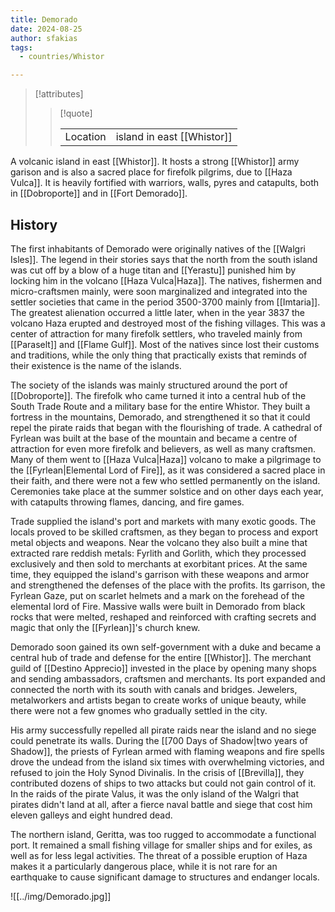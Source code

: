 ```yaml
---
title: Demorado
date: 2024-08-25
author: sfakias
tags:
  - countries/Whistor

---
```

> [!attributes]
> 
> > [!quote]
> >
> > | | |
> > | --- | --- |
> > | Location | island in east [[Whistor]] |

A volcanic island in east [[Whistor]]. It hosts a strong [[Whistor]] army garison and is also a sacred place for firefolk pilgrims, due to [[Haza Vulca]]. It is heavily fortified with warriors, walls, pyres and catapults, both in [[Dobroporte]] and in [[Fort Demorado]].

## History

The first inhabitants of Demorado were originally natives of the [[Walgri Isles]]. The legend in their stories says that the north from the south island was cut off by a blow of a huge titan and [[Yerastu]] punished him by locking him in the volcano [[Haza Vulca|Haza]]. The natives, fishermen and micro-craftsmen mainly, were soon marginalized and integrated into the settler societies that came in the period 3500-3700 mainly from [[Imtaria]]. The greatest alienation occurred a little later, when in the year 3837 the volcano Haza erupted and destroyed most of the fishing villages. This was a center of attraction for many firefolk settlers, who traveled mainly from [[Paraselt]] and [[Flame Gulf]]. Most of the natives since lost their customs and traditions, while the only thing that practically exists that reminds of their existence is the name of the islands.

The society of the islands was mainly structured around the port of [[Dobroporte]]. The firefolk who came turned it into a central hub of the South Trade Route and a military base for the entire Whistor. They built a fortress in the mountains, Demorado, and strengthened it so that it could repel the pirate raids that began with the flourishing of trade. A cathedral of Fyrlean was built at the base of the mountain and became a centre of attraction for even more firefolk and believers, as well as many craftsmen. Many of them went to [[Haza Vulca|Haza]] volcano to make a pilgrimage to the [[Fyrlean|Elemental Lord of Fire]], as it was considered a sacred place in their faith, and there were not a few who settled permanently on the island. Ceremonies take place at the summer solstice and on other days each year, with catapults throwing flames, dancing, and fire games.

Trade supplied the island's port and markets with many exotic goods. The locals proved to be skilled craftsmen, as they began to process and export metal objects and weapons. Near the volcano they also built a mine that extracted rare reddish metals: Fyrlith and Gorlith, which they processed exclusively and then sold to merchants at exorbitant prices. At the same time, they equipped the island's garrison with these weapons and armor and strengthened the defenses of the place with the profits. Its garrison, the Fyrlean Gaze, put on scarlet helmets and a mark on the forehead of the elemental lord of Fire. Massive walls were built in Demorado from black rocks that were melted, reshaped and reinforced with crafting secrets and magic that only the [[Fyrlean]]'s church knew.

Demorado soon gained its own self-government with a duke and became a central hub of trade and defense for the entire [[Whistor]]. The merchant guild of [[Destino Apprecio]] invested in the place by opening many shops and sending ambassadors, craftsmen and merchants. Its port expanded and connected the north with its south with canals and bridges. Jewelers, metalworkers and artists began to create works of unique beauty, while there were not a few gnomes who gradually settled in the city.

His army successfully repelled all pirate raids near the island and no siege could penetrate its walls. During the [[700 Days of Shadow|two years of Shadow]], the priests of Fyrlean armed with flaming weapons and fire spells drove the undead from the island six times with overwhelming victories, and refused to join the Holy Synod Divinalis. In the crisis of [[Brevilla]], they contributed dozens of ships to two attacks but could not gain control of it. In the raids of the pirate Valus, it was the only island of the Walgri that pirates didn't land at all, after a fierce naval battle and siege that cost him eleven galleys and eight hundred dead.

The northern island, Geritta, was too rugged to accommodate a functional port. It remained a small fishing village for smaller ships and for exiles, as well as for less legal activities. The threat of a possible eruption of Haza makes it a particularly dangerous place, while it is not rare for an earthquake to cause significant damage to structures and endanger locals.

![[../img/Demorado.jpg]]